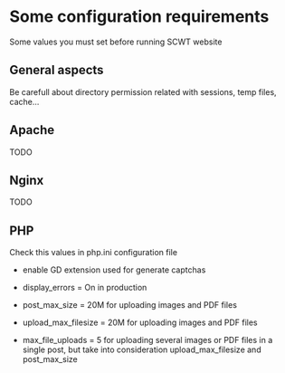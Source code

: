 # Some configuration requirements 

Some values you must set before running SCWT website

## General aspects

Be carefull about directory permission related with sessions, temp files, cache...



## Apache

TODO



## Nginx

TODO



## PHP

Check this values in php.ini configuration file

- enable GD extension used for generate captchas

- display_errors = On  in production

- post_max_size = 20M  for uploading images and PDF files

- upload_max_filesize = 20M for uploading images and PDF files

- max_file_uploads = 5 for uploading several images or PDF files in a single post, but take into consideration upload_max_filesize and post_max_size

  ​
